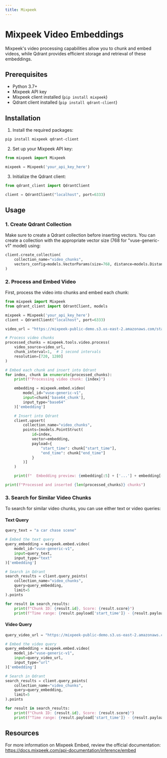 ```yaml
---
title: Mixpeek
---
```


# Mixpeek Video Embeddings

Mixpeek's video processing capabilities allow you to chunk and embed videos, while Qdrant provides efficient storage and retrieval of these embeddings.

## Prerequisites

- Python 3.7+
- Mixpeek API key
- Mixpeek client installed (`pip install mixpeek`)
- Qdrant client installed (`pip install qdrant-client`)

## Installation

1. Install the required packages:

```bash
pip install mixpeek qdrant-client
```

2. Set up your Mixpeek API key:

```python
from mixpeek import Mixpeek

mixpeek = Mixpeek('your_api_key_here')
```

3. Initialize the Qdrant client:

```python
from qdrant_client import QdrantClient

client = QdrantClient("localhost", port=6333)
```

## Usage

### 1. Create Qdrant Collection

Make sure to create a Qdrant collection before inserting vectors. You can create a collection with the appropriate vector size (768 for "vuse-generic-v1" model) using:

```python
client.create_collection(
    collection_name="video_chunks",
    vectors_config=models.VectorParams(size=768, distance=models.Distance.COSINE)
)
```

### 2. Process and Embed Video

First, process the video into chunks and embed each chunk:

```python
from mixpeek import Mixpeek
from qdrant_client import QdrantClient, models

mixpeek = Mixpeek('your_api_key_here')
client = QdrantClient("localhost", port=6333)

video_url = "https://mixpeek-public-demo.s3.us-east-2.amazonaws.com/starter/jurassic_park_trailer.mp4"

# Process video chunks
processed_chunks = mixpeek.tools.video.process(
    video_source=video_url,
    chunk_interval=1,  # 1 second intervals
    resolution=[720, 1280]
)

# Embed each chunk and insert into Qdrant
for index, chunk in enumerate(processed_chunks):
    print(f"Processing video chunk: {index}")

    embedding = mixpeek.embed.video(
        model_id="vuse-generic-v1",
        input=chunk['base64_chunk'],
        input_type="base64"
    )['embedding']

    # Insert into Qdrant
    client.upsert(
        collection_name="video_chunks",
        points=[models.PointStruct(
            id=index,
            vector=embedding,
            payload={
                "start_time": chunk["start_time"],
                "end_time": chunk["end_time"]
            }
        )]
    )

    print(f"  Embedding preview: {embedding[:5] + ['...'] + embedding[-5:]}")

print(f"Processed and inserted {len(processed_chunks)} chunks")
```

### 3. Search for Similar Video Chunks

To search for similar video chunks, you can use either text or video queries:

#### Text Query

```python
query_text = "a car chase scene"

# Embed the text query
query_embedding = mixpeek.embed.video(
    model_id="vuse-generic-v1",
    input=query_text,
    input_type="text"
)['embedding']

# Search in Qdrant
search_results = client.query_points(
    collection_name="video_chunks",
    query=query_embedding,
    limit=5
).points

for result in search_results:
    print(f"Chunk ID: {result.id}, Score: {result.score}")
    print(f"Time range: {result.payload['start_time']} - {result.payload['end_time']}")
```

#### Video Query

```python
query_video_url = "https://mixpeek-public-demo.s3.us-east-2.amazonaws.com/starter/jurassic_bunny.mp4"

# Embed the video query
query_embedding = mixpeek.embed.video(
    model_id="vuse-generic-v1",
    input=query_video_url,
    input_type="url"
)['embedding']

# Search in Qdrant
search_results = client.query_points(
    collection_name="video_chunks",
    query=query_embedding,
    limit=5
).points

for result in search_results:
    print(f"Chunk ID: {result.id}, Score: {result.score}")
    print(f"Time range: {result.payload['start_time']} - {result.payload['end_time']}")
```

## Resources
For more information on Mixpeek Embed, review the official documentation: https://docs.mixpeek.com/api-documentation/inference/embed
